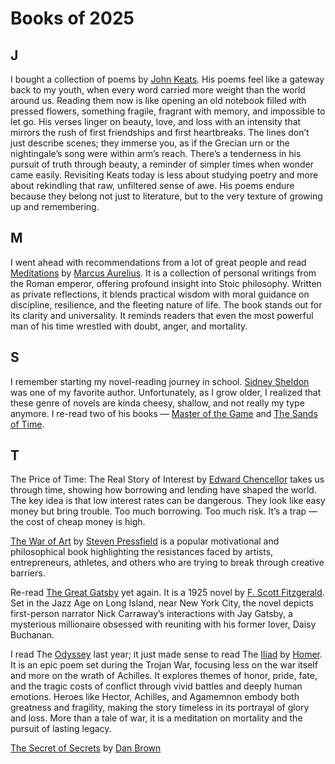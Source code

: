 # Books of 2025

## J

I bought a collection of poems by [John Keats](https://en.wikipedia.org/wiki/John_Keats). His poems feel like a gateway back to my youth, when every word carried more weight than the world around us. Reading them now is like opening an old notebook filled with pressed flowers, something fragile, fragrant with memory, and impossible to let go. His verses linger on beauty, love, and loss with an intensity that mirrors the rush of first friendships and first heartbreaks. The lines don’t just describe scenes; they immerse you, as if the Grecian urn or the nightingale’s song were within arm’s reach. There’s a tenderness in his pursuit of truth through beauty, a reminder of simpler times when wonder came easily. Revisiting Keats today is less about studying poetry and more about rekindling that raw, unfiltered sense of awe. His poems endure because they belong not just to literature, but to the very texture of growing up and remembering.
## M

I went ahead with recommendations from a lot of great people and read [Meditations](https://en.wikipedia.org/wiki/Meditations) by [Marcus Aurelius](https://en.wikipedia.org/wiki/Marcus_Aurelius). It is a collection of personal writings from the Roman emperor, offering profound insight into Stoic philosophy. Written as private reflections, it blends practical wisdom with moral guidance on discipline, resilience, and the fleeting nature of life. The book stands out for its clarity and universality. It reminds readers that even the most powerful man of his time wrestled with doubt, anger, and mortality.

## S

I remember starting my novel-reading journey in school. [Sidney Sheldon](https://en.wikipedia.org/wiki/Sidney_Sheldon) was one of my favorite author. Unfortunately, as I grow older, I realized that these genre of novels are kinda cheesy, shallow, and not really my type anymore. I re-read two of his books — [Master of the Game](https://en.wikipedia.org/wiki/Master_of_the_Game_(novel)) and [The Sands of Time](https://en.wikipedia.org/wiki/The_Sands_of_Time_(Sheldon_novel)).

## T

The Price of Time: The Real Story of Interest by [Edward Chencellor](https://en.wikipedia.org/wiki/Edward_Chancellor) takes us through time, showing how borrowing and lending have shaped the world. The key idea is that low interest rates can be dangerous. They look like easy money but bring trouble. Too much borrowing. Too much risk. It’s a trap — the cost of cheap money is high.

[The War of Art](https://en.wikipedia.org/wiki/The_War_of_Art_(book)) by [Steven Pressfield](https://en.wikipedia.org/wiki/Steven_Pressfield) is a popular motivational and philosophical book highlighting the resistances faced by artists, entrepreneurs, athletes, and others who are trying to break through creative barriers.

Re-read [The Great Gatsby](/2025/the-great-gatsby/) yet again. It is a 1925 novel by [F. Scott Fitzgerald](https://en.wikipedia.org/wiki/F._Scott_Fitzgerald). Set in the Jazz Age on Long Island, near New York City, the novel depicts first-person narrator Nick Carraway’s interactions with Jay Gatsby, a mysterious millionaire obsessed with reuniting with his former lover, Daisy Buchanan.

I read The [Odyssey](https://en.wikipedia.org/wiki/Odyssey) last year; it just made sense to read The [Iliad](https://en.wikipedia.org/wiki/Iliad) by [Homer](https://en.wikipedia.org/wiki/Homer). It is an epic poem set during the Trojan War, focusing less on the war itself and more on the wrath of Achilles. It explores themes of honor, pride, fate, and the tragic costs of conflict through vivid battles and deeply human emotions. Heroes like Hector, Achilles, and Agamemnon embody both greatness and fragility, making the story timeless in its portrayal of glory and loss. More than a tale of war, it is a meditation on mortality and the pursuit of lasting legacy.

[The Secret of Secrets](/2025/the-secret-of-secrets-by-dan-brown/) by [Dan Brown](https://en.wikipedia.org/wiki/Dan_Brown)